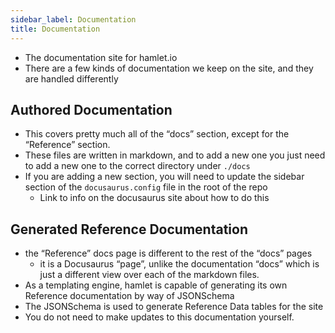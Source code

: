```yaml
---
sidebar_label: Documentation
title: Documentation
---
```


* The documentation site for hamlet.io
* There are a few kinds of documentation we keep on the site, and they are handled differently

## Authored Documentation

* This covers pretty much all of the “docs” section, except for the “Reference” section.
* These files are written in markdown, and to add a new one you just need to add a new one to the correct directory under `./docs`
* If you are adding a new section, you will need to update the sidebar section of the `docusaurus.config` file in the root of the repo
  * Link to info on the docusaurus site about how to do this

## Generated Reference Documentation

* the “Reference” docs page is different to the rest of the “docs” pages
  * it is a Docusaurus “page”, unlike the documentation “docs” which is just a different view over each of the markdown files.
* As a templating engine, hamlet is capable of generating its own Reference documentation by way of JSONSchema
* The JSONSchema is used to generate Reference Data tables for the site
* You do not need to make updates to this documentation yourself.

